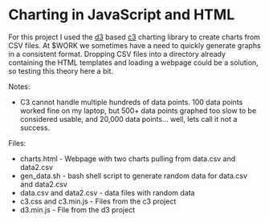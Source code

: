 # Charting in JavaScript and HTML

For this project I used the <a href="https://github.com/mbostock/d3">d3</a> based <a href="https://github.com/masayuki0812/c3">c3</a> charting library to create charts from CSV files.  At $WORK we sometimes have a need to quickly generate graphs in a consistent format.  Dropping CSV files into a directory already containing the HTML templates and loading a webpage could be a solution, so testing this theory here a bit.

Notes:
* C3 cannot handle multiple hundreds of data points.  100 data points worked fine on my laptop, but 500+ data points graphed too slow to be considered usable, and 20,000 data points... well, lets call it not a success.

Files:
* charts.html - Webpage with two charts pulling from data.csv and data2.csv
* gen_data.sh - bash shell script to generate random data for data.csv and data2.csv
* data.csv and data2.csv - data files with random data
* c3.css and c3.min.js - Files from the c3 project
* d3.min.js - File from the d3 project
